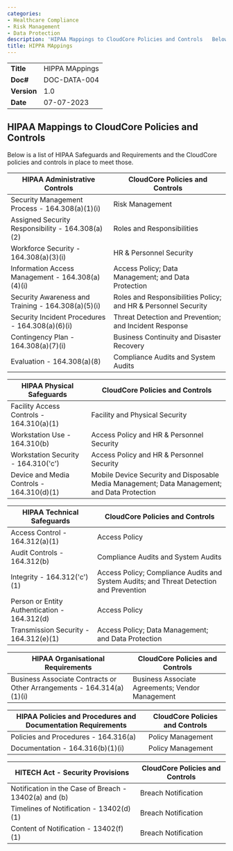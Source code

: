 ```yaml
---
categories:
- Healthcare Compliance
- Risk Management
- Data Protection
description: 'HIPAA Mappings to CloudCore Policies and Controls   Below is a list of HIPAA Safeguards and Requirements and the CloudCore policies and controls in place to meet those.'
title: HIPPA MAppings
---
```


|              |                                     |
|--------------|-------------------------------------|
| **Title**    | HIPPA MAppings             |
| **Doc#**     | DOC-DATA-004 |
| **Version**  | 1.0                                 |
| **Date**     | 07-07-2023                              |

## HIPAA Mappings to CloudCore Policies and Controls


Below is a list of HIPAA Safeguards and Requirements and the
CloudCore policies and controls in place to meet those.

HIPAA **Administrative Controls**                     | CloudCore Policies and Controls
---                                                   | ---
Security Management Process - 164.308(a)(1)(i)        | Risk Management
Assigned Security Responsibility - 164.308(a)(2)      | Roles and Responsibilities
Workforce Security - 164.308(a)(3)(i)                 | HR & Personnel Security
Information Access Management - 164.308(a)(4)(i)      | Access Policy; Data Management; and Data Protection
Security Awareness and Training - 164.308(a)(5)(i)    | Roles and Responsibilities Policy; and HR & Personnel Security
Security Incident Procedures - 164.308(a)(6)(i)       | Threat Detection and Prevention; and Incident Response
Contingency Plan - 164.308(a)(7)(i)                   | Business Continuity and Disaster Recovery
Evaluation - 164.308(a)(8)                            | Compliance Audits and System Audits

HIPAA **Physical Safeguards**                         | CloudCore Policies and Controls
---                                                   | ---
Facility Access Controls - 164.310(a)(1)              | Facility and Physical Security
Workstation Use - 164.310(b)                          | Access Policy and HR & Personnel Security
Workstation Security - 164.310('c')                   | Access Policy and HR & Personnel Security
Device and Media Controls - 164.310(d)(1)             | Mobile Device Security and Disposable Media Management; Data Management; and Data Protection

HIPAA **Technical Safeguards**                        | CloudCore Policies and Controls
---                                                   | ---
Access Control - 164.312(a)(1)                        | Access Policy
Audit Controls - 164.312(b)                           | Compliance Audits and System Audits
Integrity - 164.312('c')(1)                           | Access Policy; Compliance Audits and System Audits; and Threat Detection and Prevention
Person or Entity Authentication - 164.312(d)          | Access Policy
Transmission Security - 164.312(e)(1)                 | Access Policy; Data Management; and Data Protection

HIPAA **Organisational Requirements**                 | CloudCore Policies and Controls
---                                                   | ---
Business Associate Contracts or Other Arrangements - 164.314(a)(1)(i) | Business Associate Agreements; Vendor Management

HIPAA **Policies and Procedures and Documentation Requirements** | CloudCore Policies and Controls
---                                                   | ---
Policies and Procedures - 164.316(a)                  | Policy Management
Documentation - 164.316(b)(1)(i)                      | Policy Management

**HITECH Act - Security Provisions**                  | CloudCore Policies and Controls
---                                                   | ---
Notification in the Case of Breach - 13402(a) and (b) | Breach Notification
Timelines of Notification - 13402(d)(1)               | Breach Notification
Content of Notification - 13402(f)(1)                 | Breach Notification